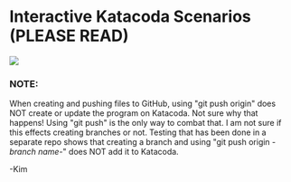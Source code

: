 # Interactive Katacoda Scenarios (PLEASE READ)

[![](http://shields.katacoda.com/katacoda/kimberlywolf/count.svg)](https://www.katacoda.com/kimberlywolf "Get your profile on Katacoda.com")


### NOTE:

When creating and pushing files to GitHub, using "git push origin" does NOT create or update the program on Katacoda. Not sure why that happens!
Using "git push" is the only way to combat that. I am not sure if this effects creating branches or not. Testing that has been done in a separate
repo shows that creating a branch and using "git push origin -*branch name*-" does NOT add it to Katacoda.

-Kim
